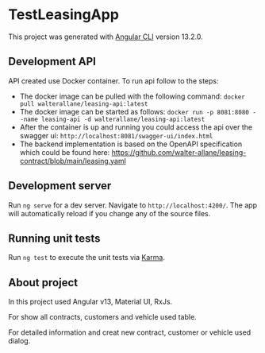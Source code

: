 # TestLeasingApp

This project was generated with [Angular CLI](https://github.com/angular/angular-cli) version 13.2.0.

## Development API

API created use Docker container. To run api follow to the steps:
- The docker image can be pulled with the following command:
`docker pull walterallane/leasing-api:latest`
- The docker image can be started as follows:
`docker run -p 8081:8080 --name leasing-api -d walterallane/leasing-api:latest`
- After the container is up and running you could access the api over the swagger ui:
`http://localhost:8081/swagger-ui/index.html`
- The backend implementation is based on the OpenAPI specification which could be found here:
https://github.com/walter-allane/leasing-contract/blob/main/leasing.yaml

## Development server

Run `ng serve` for a dev server. Navigate to `http://localhost:4200/`. The app will automatically reload if you change any of the source files.

## Running unit tests

Run `ng test` to execute the unit tests via [Karma](https://karma-runner.github.io).

## About project

In this project used Angular v13, Material UI, RxJs.

For show all contracts, customers and vehicle used table.

For detailed information and creat new contract, customer or vehicle used dialog.

